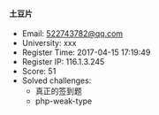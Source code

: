 #### 土豆片  

* Email: 522743782@qq.com  
* University: xxx  
* Register Time: 2017-04-15 17:19:49  
* Register IP: 116.1.3.245  
* Score: 51  
* Solved challenges: 
  * 真正的签到题  
  * php-weak-type  
